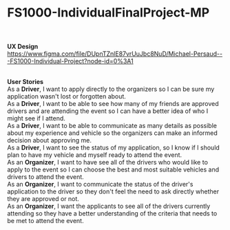 ﻿# FS1000-IndividualFinalProject-MP <br><br>

**UX Design** <br>
https://www.figma.com/file/DUpnTZnlE87vrUuJbc8NuD/Michael-Persaud---FS1000-Individual-Project?node-id=0%3A1 <br><br>

**User Stories** <br>
As a **Driver**, I want to apply directly to the organizers so I can be sure my application wasn't lost or forgotten about. <br>
As a **Driver**, I want to be able to see how many of my friends are approved drivers and are attending the event so I can have a better idea of who I might see if I attend. <br>
As a **Driver**, I want to be able to communicate as many details as possible about my experience and vehicle so the organizers can make an informed decision about approving me. <br>
As a **Driver**, I want to see the status of my application, so I know if I should plan to have my vehicle and myself ready to attend the event. <br>
As an **Organizer**, I want to have see all of the drivers who would like to apply to the event so I can choose the best and most suitable vehicles and drivers to attend the event. <br>
As an **Organizer**, I want to communicate the status of the driver's application to the driver so they don't feel the need to ask directly whether they are approved or not. <br>
As an **Organizer**, I want the applicants to see all of the drivers currently attending so they have a better understanding of the criteria that needs to be met to attend the event. <br>
